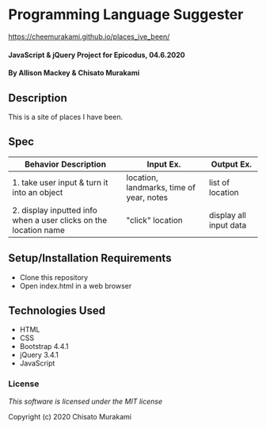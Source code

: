 # Programming Language Suggester

https://cheemurakami.github.io/places_ive_been/

#### JavaScript & jQuery Project for Epicodus, 04.6.2020

#### By **Allison Mackey & Chisato Murakami**

## Description

This is a site of places I have been.

## Spec


|   Behavior Description    |  Input Ex.   |        Output Ex.        |
|------------------------------|--------------|--------------------------|
| 1. take user input & turn it into an object |  location, landmarks, time of year, notes | list of location |
| 2. display inputted info when a user clicks on the location name | "click" location | display all input data |


## Setup/Installation Requirements

* Clone this repository
* Open index.html in a web browser

## Technologies Used

* HTML
* CSS
* Bootstrap 4.4.1
* jQuery 3.4.1
* JavaScript


### License

*This software is licensed under the MIT license*

Copyright (c) 2020 Chisato Murakami